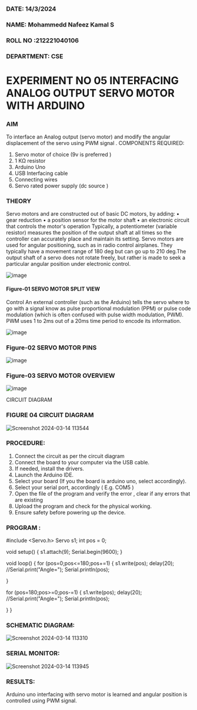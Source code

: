 ###  DATE: 14/3/2024

###  NAME: Mohammedd Nafeez Kamal S
###  ROLL NO :212221040106
###  DEPARTMENT: CSE


# EXPERIMENT NO 05 INTERFACING ANALOG OUTPUT SERVO MOTOR WITH ARDUINO

### AIM
To interface an Analog output (servo motor) and modify the angular displacement of the servo using PWM signal .
COMPONENTS REQUIRED:
1.	Servo motor of choice (9v is preferred )
2.	1 KΩ resistor 
3.	Arduino Uno 
4.	USB Interfacing cable 
5.	Connecting wires 
6.	Servo rated power supply (dc source )


### THEORY
Servo motors and are constructed out of basic DC motors, by adding:
•	 gear reduction
•	 a position sensor for the motor shaft
•	 an electronic circuit that controls the motor's operation
Typically, a potentiometer (variable resistor) measures the position of the output shaft at all times so the controller can accurately place and maintain its setting.
Servo motors are used for angular positioning, such as in radio control airplanes.  They typically have a movement range of 180 deg but can go up to 210 deg.The output shaft of a servo does not rotate freely, but rather is made to seek a particular angular position under electronic control. 


![image](https://user-images.githubusercontent.com/36288975/163544439-1f477927-fcd4-42f0-9ce4-c863fdbf1210.png)



#### Figure-01 SERVO MOTOR SPLIT VIEW 
Control 
An external controller (such as the Arduino) tells the servo where to go with a signal know as pulse proportional modulation (PPM) or pulse code modulation (which is often confused with pulse width modulation, PWM). PWM uses 1 to 2ms out of a 20ms time period to encode its information.
 
 
 ![image](https://user-images.githubusercontent.com/36288975/163544482-3027136f-7135-4f3d-a23f-8dc2fe04194d.png)

### Figure-02 SERVO MOTOR PINS

 ![image](https://user-images.githubusercontent.com/36288975/163544513-ca497421-e6ba-4f91-871f-5cfba77f22a8.png)


### Figure-03 SERVO MOTOR OVERVIEW 

 

![image](https://user-images.githubusercontent.com/36288975/163544618-6eb8a7b5-7f1a-428a-8d9f-fd899b145efb.png)
 




CIRCUIT DIAGRAM
 
 
 
### FIGURE 04 CIRCUIT DIAGRAM

![Screenshot 2024-03-14 113544](https://github.com/Nafeezkamal123/EXPERIMENT-NO--05-INTERFACING-ANALOG-OUTPUT-SERVO-MOTOR-WITH-ARDUINO-/assets/128898953/25434d8e-ce34-45ae-aa6b-f7a6a9653a99)


### PROCEDURE:
1.	Connect the circuit as per the circuit diagram 
2.	Connect the board to your computer via the USB cable.
3.	If needed, install the drivers.
4.	Launch the Arduino IDE.
5.	Select your board (If you the board is arduino uno, select accordingly).
6.	Select your serial port, accordingly ( E.g. COM5 )
7.	Open the file of the program  and verify the error , clear if any errors that are existing 
8.	Upload the program and check for the physical working. 
9.	Ensure safety before powering up the device.


### PROGRAM :
 

#include <Servo.h>
Servo s1;
int pos = 0;

void setup()
{
  s1.attach(9);
  Serial.begin(9600);
}

void loop()
{
 for (pos=0;pos<=180;pos+=1)
  {
   s1.write(pos);
   delay(20);
   //Serial.print("Angle=");
   Serial.println(pos);
   		
 }
  
  for (pos=180;pos>=0;pos-=1)
  {
   s1.write(pos);
   delay(20);
   //Serial.print("Angle=");
   Serial.println(pos);
   		
 }
}


### SCHEMATIC DIAGRAM:

![Screenshot 2024-03-14 113310](https://github.com/Nafeezkamal123/EXPERIMENT-NO--05-INTERFACING-ANALOG-OUTPUT-SERVO-MOTOR-WITH-ARDUINO-/assets/128898953/af9435be-dc43-4fd6-9149-23f524f51e5b)

### SERIAL MONITOR:
![Screenshot 2024-03-14 113945](https://github.com/Nafeezkamal123/EXPERIMENT-NO--05-INTERFACING-ANALOG-OUTPUT-SERVO-MOTOR-WITH-ARDUINO-/assets/128898953/fd8cd21a-cf2d-4b66-8859-ff172accc172)







### RESULTS: 
Arduino uno interfacing with servo motor is learned and angular position is controlled using PWM signal.
